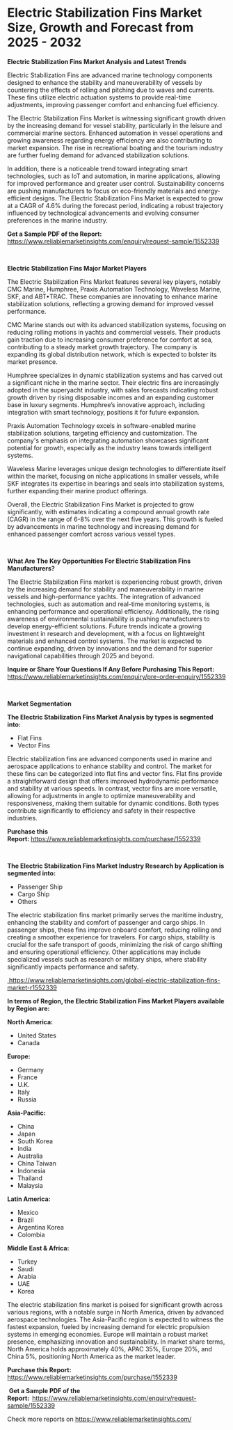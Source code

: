 <p><h1>Electric Stabilization Fins Market Size, Growth and Forecast from 2025 - 2032</h1></p><p><strong>Electric Stabilization Fins Market Analysis and Latest Trends</strong></p>
<p><p>Electric Stabilization Fins are advanced marine technology components designed to enhance the stability and maneuverability of vessels by countering the effects of rolling and pitching due to waves and currents. These fins utilize electric actuation systems to provide real-time adjustments, improving passenger comfort and enhancing fuel efficiency.</p><p>The Electric Stabilization Fins Market is witnessing significant growth driven by the increasing demand for vessel stability, particularly in the leisure and commercial marine sectors. Enhanced automation in vessel operations and growing awareness regarding energy efficiency are also contributing to market expansion. The rise in recreational boating and the tourism industry are further fueling demand for advanced stabilization solutions.</p><p>In addition, there is a noticeable trend toward integrating smart technologies, such as IoT and automation, in marine applications, allowing for improved performance and greater user control. Sustainability concerns are pushing manufacturers to focus on eco-friendly materials and energy-efficient designs. The Electric Stabilization Fins Market is expected to grow at a CAGR of 4.6% during the forecast period, indicating a robust trajectory influenced by technological advancements and evolving consumer preferences in the marine industry.</p></p>
<p><strong>Get a Sample PDF of the Report:&nbsp;</strong> <a href="https://www.reliablemarketinsights.com/enquiry/request-sample/1552339?utm_campaign=3196&utm_medium=2&utm_source=Github&utm_content=ia&utm_term=30032025&utm_id=electric-stabilization-fins">https://www.reliablemarketinsights.com/enquiry/request-sample/1552339</a></p>
<p>&nbsp;</p>
<p><strong>Electric Stabilization Fins Major Market Players</strong></p>
<p><p>The Electric Stabilization Fins Market features several key players, notably CMC Marine, Humphree, Praxis Automation Technology, Waveless Marine, SKF, and ABT•TRAC. These companies are innovating to enhance marine stabilization solutions, reflecting a growing demand for improved vessel performance.</p><p>CMC Marine stands out with its advanced stabilization systems, focusing on reducing rolling motions in yachts and commercial vessels. Their products gain traction due to increasing consumer preference for comfort at sea, contributing to a steady market growth trajectory. The company is expanding its global distribution network, which is expected to bolster its market presence.</p><p>Humphree specializes in dynamic stabilization systems and has carved out a significant niche in the marine sector. Their electric fins are increasingly adopted in the superyacht industry, with sales forecasts indicating robust growth driven by rising disposable incomes and an expanding customer base in luxury segments. Humphree’s innovative approach, including integration with smart technology, positions it for future expansion.</p><p>Praxis Automation Technology excels in software-enabled marine stabilization solutions, targeting efficiency and customization. The company's emphasis on integrating automation showcases significant potential for growth, especially as the industry leans towards intelligent systems.</p><p>Waveless Marine leverages unique design technologies to differentiate itself within the market, focusing on niche applications in smaller vessels, while SKF integrates its expertise in bearings and seals into stabilization systems, further expanding their marine product offerings.</p><p>Overall, the Electric Stabilization Fins Market is projected to grow significantly, with estimates indicating a compound annual growth rate (CAGR) in the range of 6-8% over the next five years. This growth is fueled by advancements in marine technology and increasing demand for enhanced passenger comfort across various vessel types.</p></p>
<p>&nbsp;</p>
<p><strong>What Are The Key Opportunities For Electric Stabilization Fins Manufacturers?</strong></p>
<p><p>The Electric Stabilization Fins market is experiencing robust growth, driven by the increasing demand for stability and maneuverability in marine vessels and high-performance yachts. The integration of advanced technologies, such as automation and real-time monitoring systems, is enhancing performance and operational efficiency. Additionally, the rising awareness of environmental sustainability is pushing manufacturers to develop energy-efficient solutions. Future trends indicate a growing investment in research and development, with a focus on lightweight materials and enhanced control systems. The market is expected to continue expanding, driven by innovations and the demand for superior navigational capabilities through 2025 and beyond.</p></p>
<p><strong>Inquire or Share Your Questions If Any Before Purchasing This Report:</strong> <a href="https://www.reliablemarketinsights.com/enquiry/pre-order-enquiry/1552339?utm_campaign=3196&utm_medium=2&utm_source=Github&utm_content=ia&utm_term=30032025&utm_id=electric-stabilization-fins">https://www.reliablemarketinsights.com/enquiry/pre-order-enquiry/1552339</a></p>
<p>&nbsp;</p>
<p><strong>Market Segmentation</strong></p>
<p><strong>The Electric Stabilization Fins Market Analysis by types is segmented into:</strong></p>
<p><ul><li>Flat Fins</li><li>Vector Fins</li></ul></p>
<p><p>Electric stabilization fins are advanced components used in marine and aerospace applications to enhance stability and control. The market for these fins can be categorized into flat fins and vector fins. Flat fins provide a straightforward design that offers improved hydrodynamic performance and stability at various speeds. In contrast, vector fins are more versatile, allowing for adjustments in angle to optimize maneuverability and responsiveness, making them suitable for dynamic conditions. Both types contribute significantly to efficiency and safety in their respective industries.</p></p>
<p><strong>Purchase this Report:&nbsp;</strong><a href="https://www.reliablemarketinsights.com/purchase/1552339?utm_campaign=3196&utm_medium=2&utm_source=Github&utm_content=ia&utm_term=30032025&utm_id=electric-stabilization-fins">https://www.reliablemarketinsights.com/purchase/1552339</a></p>
<p>&nbsp;</p>
<p><strong>The Electric Stabilization Fins Market Industry Research by Application is segmented into:</strong></p>
<p><ul><li>Passenger Ship</li><li>Cargo Ship</li><li>Others</li></ul></p>
<p><p>The electric stabilization fins market primarily serves the maritime industry, enhancing the stability and comfort of passenger and cargo ships. In passenger ships, these fins improve onboard comfort, reducing rolling and creating a smoother experience for travelers. For cargo ships, stability is crucial for the safe transport of goods, minimizing the risk of cargo shifting and ensuring operational efficiency. Other applications may include specialized vessels such as research or military ships, where stability significantly impacts performance and safety.</p></p>
<p><a href="https://www.reliablemarketinsights.com/global-electric-stabilization-fins-market-r1552339?utm_campaign=3196&utm_medium=2&utm_source=Github&utm_content=ia&utm_term=30032025&utm_id=electric-stabilization-fins">&nbsp;https://www.reliablemarketinsights.com/global-electric-stabilization-fins-market-r1552339</a></p>
<p><strong>In terms of Region, the Electric Stabilization Fins Market Players available by Region are:</strong></p>
<p>
    <p> <strong> North America: </strong>
        <ul>
            <li>United States</li>
            <li>Canada</li>
        </ul>
        </p> 
    <p> <strong> Europe: </strong>
        <ul>
            <li>Germany</li>
            <li>France</li>
            <li>U.K.</li>
            <li>Italy</li>
            <li>Russia</li>
        </ul>
        </p> 
    <p> <strong> Asia-Pacific: </strong>
        <ul>
            <li>China</li>
            <li>Japan</li>
            <li>South Korea</li>
            <li>India</li>
            <li>Australia</li>
            <li>China Taiwan</li>
            <li>Indonesia</li>
            <li>Thailand</li>
            <li>Malaysia</li>
        </ul>
        </p> 
    <p> <strong> Latin America: </strong>
        <ul>
            <li>Mexico</li>
            <li>Brazil</li>
            <li>Argentina Korea</li>
            <li>Colombia</li>
        </ul>
        </p> 
    <p> <strong> Middle East & Africa: </strong>
        <ul>
            <li>Turkey</li>
            <li>Saudi</li>
            <li>Arabia</li>
            <li>UAE</li>
            <li>Korea</li>
        </ul>
    </p>
    </p>
<p><p>The electric stabilization fins market is poised for significant growth across various regions, with a notable surge in North America, driven by advanced aerospace technologies. The Asia-Pacific region is expected to witness the fastest expansion, fueled by increasing demand for electric propulsion systems in emerging economies. Europe will maintain a robust market presence, emphasizing innovation and sustainability. In market share terms, North America holds approximately 40%, APAC 35%, Europe 20%, and China 5%, positioning North America as the market leader.</p></p>
<p><strong>Purchase this Report: </strong><a href="https://www.reliablemarketinsights.com/purchase/1552339?utm_campaign=3196&utm_medium=2&utm_source=Github&utm_content=ia&utm_term=30032025&utm_id=electric-stabilization-fins">https://www.reliablemarketinsights.com/purchase/1552339</a></p>
<p>&nbsp;<strong>Get a Sample PDF of the Report:&nbsp;&nbsp;</strong><a href="https://www.reliablemarketinsights.com/enquiry/request-sample/1552339?utm_campaign=3196&utm_medium=2&utm_source=Github&utm_content=ia&utm_term=30032025&utm_id=electric-stabilization-fins">https://www.reliablemarketinsights.com/enquiry/request-sample/1552339</a></p>
<p><strong></strong></p>
<p>Check more reports on <a href="https://www.reliablemarketinsights.com/?utm_campaign=3196&utm_medium=2&utm_source=Github&utm_content=ia&utm_term=30032025&utm_id=electric-stabilization-fins">https://www.reliablemarketinsights.com/</a></p>